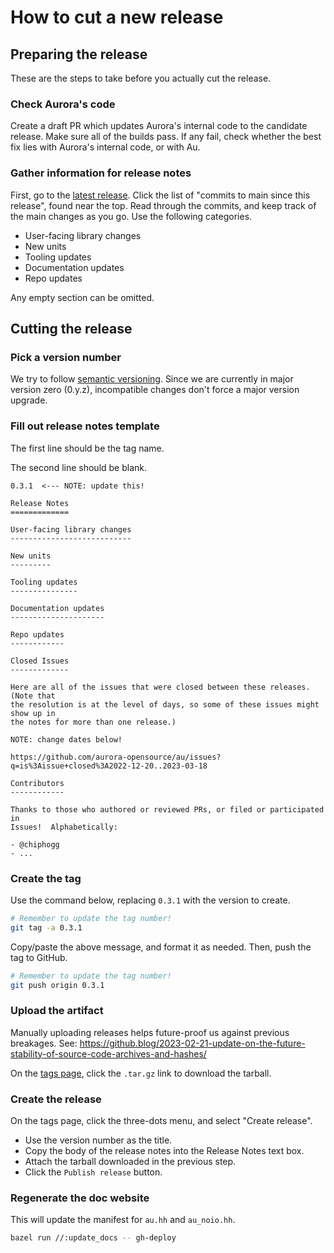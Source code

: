 # How to cut a new release

## Preparing the release

These are the steps to take before you actually cut the release.

### Check Aurora's code

Create a draft PR which updates Aurora's internal code to the candidate release.  Make sure all of
the builds pass.  If any fail, check whether the best fix lies with Aurora's internal code, or with
Au.

### Gather information for release notes

First, go to the [latest release](https://github.com/aurora-opensource/au/releases/latest).  Click
the list of "commits to main since this release", found near the top.  Read through the commits, and
keep track of the main changes as you go.  Use the following categories.

- User-facing library changes
- New units
- Tooling updates
- Documentation updates
- Repo updates

Any empty section can be omitted.

## Cutting the release

### Pick a version number

We try to follow [semantic versioning](https://semver.org/).  Since we are currently in major
version zero (0.y.z), incompatible changes don't force a major version upgrade.

### Fill out release notes template

The first line should be the tag name.

The second line should be blank.

```
0.3.1  <--- NOTE: update this!

Release Notes
=============

User-facing library changes
---------------------------

New units
---------

Tooling updates
---------------

Documentation updates
---------------------

Repo updates
------------

Closed Issues
-------------

Here are all of the issues that were closed between these releases.  (Note that
the resolution is at the level of days, so some of these issues might show up in
the notes for more than one release.)

NOTE: change dates below!

https://github.com/aurora-opensource/au/issues?q=is%3Aissue+closed%3A2022-12-20..2023-03-18

Contributors
------------

Thanks to those who authored or reviewed PRs, or filed or participated in
Issues!  Alphabetically:

- @chiphogg
- ...
```

### Create the tag

Use the command below, replacing `0.3.1` with the version to create.

```sh
# Remember to update the tag number!
git tag -a 0.3.1
```

Copy/paste the above message, and format it as needed.  Then, push the tag to
GitHub.

```sh
# Remember to update the tag number!
git push origin 0.3.1
```

### Upload the artifact

Manually uploading releases helps future-proof us against previous breakages.  See:
https://github.blog/2023-02-21-update-on-the-future-stability-of-source-code-archives-and-hashes/

On the [tags page](https://github.com/aurora-opensource/au/tags), click the `.tar.gz` link to
download the tarball.

### Create the release

On the tags page, click the three-dots menu, and select "Create release".

- Use the version number as the title.
- Copy the body of the release notes into the Release Notes text box.
- Attach the tarball downloaded in the previous step.
- Click the `Publish release` button.

### Regenerate the doc website

This will update the manifest for `au.hh` and `au_noio.hh`.

```sh
bazel run //:update_docs -- gh-deploy
```
